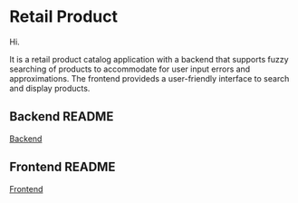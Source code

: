 <h1>Retail Product</h1>

Hi.

It is a retail product catalog application with a backend that supports fuzzy searching of
products to accommodate for user input errors and approximations. The frontend provideds a
user-friendly interface to search and display products.

## Backend README

[Backend](./Backend/README.md)

## Frontend README

[Frontend](./Frontend/README.md)

